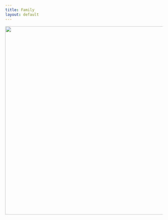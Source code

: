 ```yaml
---
title: Family
layout: default
---
```


<img src="/photos/GIF.gif" width="600" align="left" style="margin: auto">
